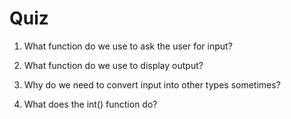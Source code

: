 # Quiz

1. What function do we use to ask the user for input?
<!-- input() -->

2. What function do we use to display output?
<!-- print() -->
3. Why do we need to convert input into other types sometimes?
<!-- Because input() always returns a string, and we need to convert it to numbers if we want to do math. -->
4. What does the int() function do?
<!-- It converts an integer into a whole number
 -->